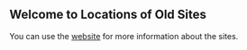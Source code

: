 ## Welcome to Locations of Old Sites

You can use the [website](http://www.atcuganda.ug/en/index.htm) for more information about the sites.

